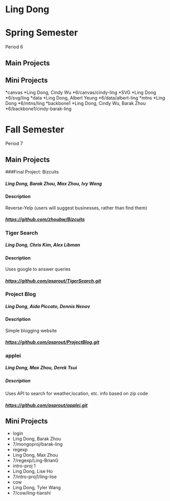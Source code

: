 Ling Dong
==========
# Spring Semester 
Period 6

## Main Projects
## Mini Projects
*canvas
 *Ling Dong, Cindy Wu
 *6/canvas/cindy-ling
*SVG
 *Ling Dong
 *6/svg/ling
*data
 *Ling Dong, Albert Yeung
 *6/data/albert-ling
*mtns
 *Ling Dong
 *6/mtns/ling
*backbone1
 *Ling Dong, Cindy Wu, Barak Zhou
 *6/backbone1/cindy-barak-ling

# Fall Semester
Period 7

## Main Projects

###Final Project: Bizcuits
##### Ling Dong, Barak Zhou, Max Zhou, Ivy Wong
#### Description
Reverse-Yelp (users will suggest businesses, rather than find them)
##### https://github.com/zhoubw/Bizcuits

### Tiger Search
##### Ling Dong, Chris Kim, Alex Libman
#### Description
Uses google to answer queries
##### https://github.com/asprout/TigerSearch.git

### Project Blog
##### Ling Dong, Aida Piccato, Dennis Nenov
#### Description
Simple blogging website
##### https://github.com/asprout/ProjectBlog.git

### applei
##### Ling Dong, Max Zhou, Derek Tsui
##### Description
Uses API to search for weather,location, etc. info based on zip code
##### https://github.com/asprout/applei.git

## Mini Projects

 * login
  * Ling Dong, Barak Zhou
  * 7/mongoproj/barak-ling
 * regexp
  * Ling Dong, Max Zhou
  * 7/regexp/Ling-BrianG
 * intro-proj 1
  * Ling Dong, Lise Ho
  * 7/intro-proj1/ling-lise
 * cow
  * Ling Dong, Tyler Wang
  * 7/cow/ling-tianshi
